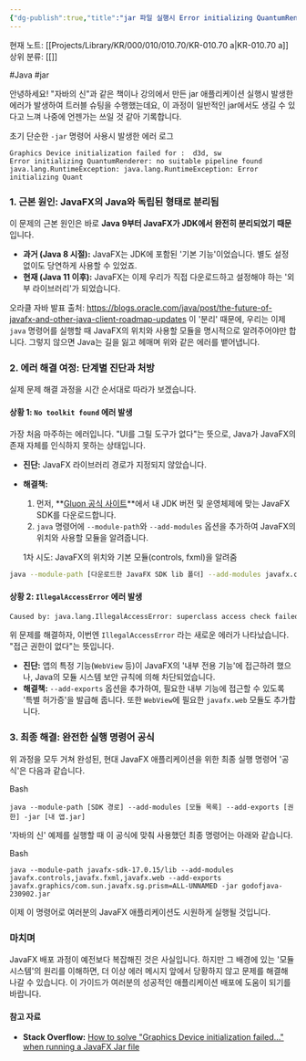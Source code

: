 ```yaml
---
{"dg-publish":true,"title":"jar 파일 실행시 Error initializing QuantumRenderer: no suitable pipeline found 에러 해결하기 (feat: JavaFX 의존성)","description":null,"permalink":"/projects/library/kr/000/010/010-70/kr-010-70-a/","dgPassFrontmatter":true,"noteIcon":"0","created":"2025-07-12T23:25:28.574+09:00","updated":"2025-07-12T23:34:10.319+09:00"}
---
```


현재 노트: [[Projects/Library/KR/000/010/010.70/KR-010.70 a\|KR-010.70 a]] 
상위 분류: [[]] 

#Java #jar

안녕하세요! "자바의 신"과 같은 책이나 강의에서 만든 jar 애플리케이션 실행시 발생한 에러가 발생하여 트러블 슈팅을 수행했는데요, 이 과정이 일반적인 jar에서도 생길 수 있다고 느껴 나중에 언젠가는 쓰일 것 같아 기록합니다.


초기 단순한 `-jar` 명령어 사용시 발생한 에러 로그
```
Graphics Device initialization failed for :  d3d, sw
Error initializing QuantumRenderer: no suitable pipeline found
java.lang.RuntimeException: java.lang.RuntimeException: Error initializing Quant
```



### **1. 근본 원인: JavaFX의 Java와 독립된 형태로 분리됨**

이 문제의 근본 원인은 바로 **Java 9부터 JavaFX가 JDK에서 완전히 분리되었기 때문**입니다.
- **과거 (Java 8 시절):** JavaFX는 JDK에 포함된 '기본 기능'이었습니다. 별도 설정 없이도 당연하게 사용할 수 있었죠.
- **현재 (Java 11 이후):** JavaFX는 이제 우리가 직접 다운로드하고 설정해야 하는 '외부 라이브러리'가 되었습니다.

오라클 자바 발표 출처: https://blogs.oracle.com/java/post/the-future-of-javafx-and-other-java-client-roadmap-updates
이 '분리' 때문에, 우리는 이제 `java` 명령어를 실행할 때 JavaFX의 위치와 사용할 모듈을 명시적으로 알려주어야만 합니다. 그렇지 않으면 Java는 길을 잃고 헤매며 위와 같은 에러를 뱉어냅니다.

### **2. 에러 해결 여정: 단계별 진단과 처방**
실제 문제 해결 과정을 시간 순서대로 따라가 보겠습니다.
#### **상황 1: `No toolkit found` 에러 발생**
가장 처음 마주하는 에러입니다. "UI를 그릴 도구가 없다"는 뜻으로, Java가 JavaFX의 존재 자체를 인식하지 못하는 상태입니다.
- **진단:** JavaFX 라이브러리 경로가 지정되지 않았습니다.
    
- **해결책:**
    1. 먼저, **[Gluon 공식 사이트](https://gluonhq.com/products/javafx/)**에서 내 JDK 버전 및 운영체제에 맞는 JavaFX SDK를 다운로드합니다.
    2. `java` 명령어에 `--module-path`와 `--add-modules` 옵션을 추가하여 JavaFX의 위치와 사용할 모듈을 알려줍니다.
        

	1차 시도: JavaFX의 위치와 기본 모듈(controls, fxml)을 알려줌
```bash
java --module-path [다운로드한 JavaFX SDK lib 폴더] --add-modules javafx.controls,javafx.fxml -jar myapp.jar
```
    
    

     
#### **상황 2: `IllegalAccessError` 에러 발생**

```bash
Caused by: java.lang.IllegalAccessError: superclass access check failed: class com.sun.javafx.sg.prism.web.NGWebView (in unnamed module @0x24e5cbe9) cannot access class com.sun.javafx.sg.prism.NGGroup (in module javafx.graphics) because module javafx.graphics does not export com.sun.javafx.sg.prism to unnamed module @0x24e5cbe9

```

위 문제를 해결하자, 이번엔 `IllegalAccessError` 라는 새로운 에러가 나타났습니다. "접근 권한이 없다"는 뜻입니다.
- **진단:** 앱의 특정 기능(`WebView` 등)이 JavaFX의 '내부 전용 기능'에 접근하려 했으나, Java의 모듈 시스템 보안 규칙에 의해 차단되었습니다.
- **해결책:** `--add-exports` 옵션을 추가하여, 필요한 내부 기능에 접근할 수 있도록 '특별 허가증'을 발급해 줍니다. 또한 `WebView`에 필요한 `javafx.web` 모듈도 추가합니다.
    

### **3. 최종 해결: 완전한 실행 명령어 공식**

위 과정을 모두 거쳐 완성된, 현대 JavaFX 애플리케이션을 위한 최종 실행 명령어 '공식'은 다음과 같습니다.

Bash

```
java --module-path [SDK 경로] --add-modules [모듈 목록] --add-exports [권한] -jar [내 앱.jar]
```

'자바의 신' 예제를 실행할 때 이 공식에 맞춰 사용했던 최종 명령어는 아래와 같습니다.

Bash

```
java --module-path javafx-sdk-17.0.15/lib --add-modules javafx.controls,javafx.fxml,javafx.web --add-exports javafx.graphics/com.sun.javafx.sg.prism=ALL-UNNAMED -jar godofjava-230902.jar
```

이제 이 명령어로 여러분의 JavaFX 애플리케이션도 시원하게 실행될 것입니다.

### **마치며**

JavaFX 배포 과정이 예전보다 복잡해진 것은 사실입니다. 하지만 그 배경에 있는 '모듈 시스템'의 원리를 이해하면, 더 이상 에러 메시지 앞에서 당황하지 않고 문제를 해결해 나갈 수 있습니다. 이 가이드가 여러분의 성공적인 애플리케이션 배포에 도움이 되기를 바랍니다.

#### **참고 자료**

- **Stack Overflow:** [How to solve "Graphics Device initialization failed..." when running a JavaFX Jar file](https://stackoverflow.com/questions/60656844/how-to-solve-graphics-device-initialization-failed-for-d3d-sw-when-running)